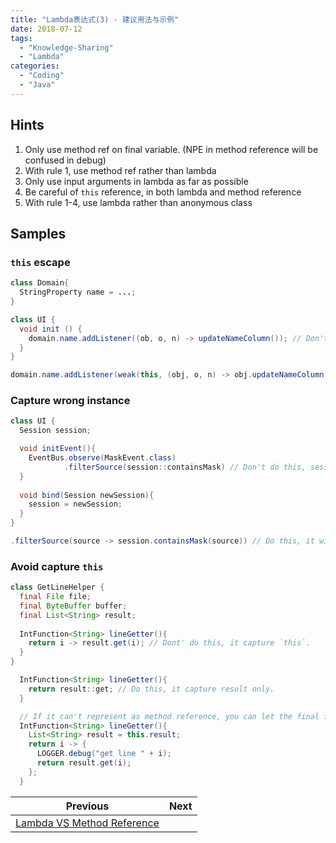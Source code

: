 ```yaml
---
title: "Lambda表达式(3) - 建议用法与示例"
date: 2018-07-12
tags: 
  - "Knowledge-Sharing"
  - "Lambda"
categories:
  - "Coding"
  - "Java"
---
```


## Hints

1. Only use method ref on final variable. (NPE in method reference will be confused in debug)
2. With rule 1, use method ref rather than lambda
3. Only use input arguments in lambda as far as possible
4. Be careful of `this` reference, in both lambda and method reference
5. With rule 1-4, use lambda rather than anonymous class

## Samples

### `this` escape 

```java
class Domain{
  StringProperty name = ...;
}

class UI {
  void init () {
    domain.name.addListener((ob, o, n) -> updateNameColumn()); // Don't do this, domain will hold this reference
  }
}
```

```java
domain.name.addListener(weak(this, (obj, o, n) -> obj.updateNameColumn())) // Do this, it only capture weak reference of this
```

### Capture wrong instance

```java
class UI {
  Session session;

  void initEvent(){
    EventBus.observe(MaskEvent.class)
            .filterSource(session::containsMask) // Don't do this, session is changeable, unless you really only care about session in this moment.
  }
  
  void bind(Session newSession){
    session = newSession;
  }
}
```

```java
.filterSource(source -> session.containsMask(source)) // Do this, it will check in current session
```


### Avoid capture `this`

```java
class GetLineHelper {
  final File file;
  final ByteBuffer buffer;
  final List<String> result;
  
  IntFunction<String> lineGetter(){
    return i -> result.get(i); // Dont' do this, it capture `this`.
  }
}
```

```java
  IntFunction<String> lineGetter(){
    return result::get; // Do this, it capture result only.
  }
```

```java
  // If it can't represent as method reference, you can let the final field be a local variable and then capture it.
  IntFunction<String> lineGetter(){
    List<String> result = this.result;
    return i -> {
      LOGGER.debug("get line " + i);
      return result.get(i);
    };
  }
```


| Previous | Next |
| --- | --- |
| [Lambda VS Method Reference](../2-lambda-vs-method-reference) |   |